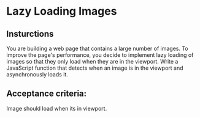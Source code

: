 # Lazy Loading Images

## Insturctions

You are building a web page that contains a large number of images. To improve the page's performance, you decide to implement lazy loading of images so that they only load when they are in the viewport. Write a JavaScript function that detects when an image is in the viewport and asynchronously loads it.

## Acceptance criteria:

Image should load when its in viewport.
